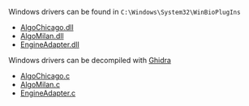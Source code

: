 Windows drivers can be found in `C:\Windows\System32\WinBioPlugIns`

+ [AlgoChicago.dll](compiled/AlgoChicago.dll)
+ [AlgoMilan.dll](compiled/AlgoMilan.dll)
+ [EngineAdapter.dll](compiled/EngineAdapter.dll)

Windows drivers can be decompiled with [Ghidra](https://ghidra-sre.org/)

+ [AlgoChicago.c](decompiled/AlgoChicago.c)
+ [AlgoMilan.c](decompiled/AlgoMilan.c)
+ [EngineAdapter.c](decompiled/EngineAdapter.c)
